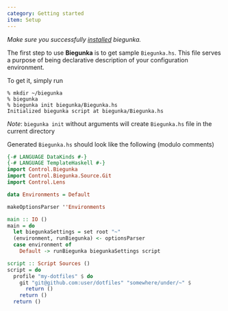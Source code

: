 ```yaml
---
category: Getting started
item: Setup
---
```


*Make sure you successfully [installed][0] biegunka.*

The first step to use __Biegunka__ is to get sample `Biegunka.hs`. This file serves a
purpose of being declarative description of your configuration environment.

To get it, simply run

```shell
% mkdir ~/biegunka
% biegunka
% biegunka init biegunka/Biegunka.hs
Initialized biegunka script at biegunka/Biegunka.hs
```

*Note*: `biegunka init` without arguments will create `Biegunka.hs` file in the
current directory


Generated `Biegunka.hs` should look like the following (modulo comments)

```haskell
{-# LANGUAGE DataKinds #-}
{-# LANGUAGE TemplateHaskell #-}
import Control.Biegunka
import Control.Biegunka.Source.Git
import Control.Lens

data Environments = Default

makeOptionsParser ''Environments

main :: IO ()
main = do
  let biegunkaSettings = set root "~"
  (environment, runBiegunka) <- optionsParser
  case environment of
    Default -> runBiegunka biegunkaSettings script

script :: Script Sources ()
script = do
  profile "my-dotfiles" $ do
    git "git@github.com:user/dotfiles" "somewhere/under/~" $
      return ()
    return ()
  return ()
```
 [0]: /pages/install.html
